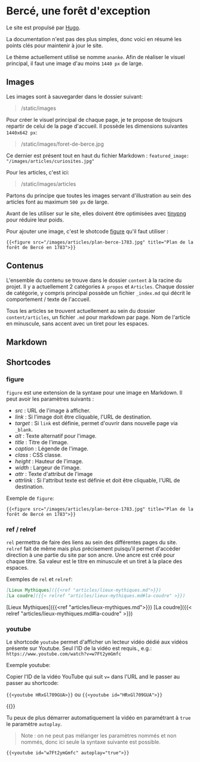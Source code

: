 # Bercé, une forêt d'exception

Le site est propulsé par [Hugo](https://gohugo.io/documentation/).

La documentation n'est pas des plus simples, donc voici en résumé les points clés pour maintenir
à jour le site.

Le thème actuellement utilisé se nomme `ananke`.
Afin de réaliser le visuel principal, il faut une image d'au moins `1440 px` de large.


## Images

Les images sont à sauvegarder dans le dossier suivant:
> /static/images

Pour créer le visuel principal de chaque page, je te propose de toujours repartir de celui de
la page d'accueil. Il possède les dimensions suivantes `1440x642 px`:
> /static/images/foret-de-berce.jpg

Ce dernier est présent tout en haut du fichier Markdown :
`featured_image: "/images/articles/curiosites.jpg"`

Pour les articles, c'est ici:
> /static/images/articles

Partons du principe que toutes les images servant d'illustration au sein des articles font au
maximum `500 px` de large.

Avant de les utiliser sur le site, elles doivent être optimisées avec [tinypng](https://tinypng.com/)
pour réduire leur poids.

Pour ajouter une image, c'est le shotcode [figure](#figure) qu'il faut utiliser :
```
{{<figure src="/images/articles/plan-berce-1783.jpg" title="Plan de la forêt de Bercé en 1783">}}
```

## Contenus

L'ensemble du contenu se trouve dans le dossier `content` à la racine du projet.
Il y a actuellement 2 catégories `A propos` et `Articles`.
Chaque dossier de catégorie, y compris principal possède un fichier `_index.md` qui décrit
le comportement / texte de l'accueil.

Tous les articles se trouvent actuellement au sein du dossier `content/articles`, un fichier `.md`
pour markdown par page.
Nom de l'article en minuscule, sans accent avec un tiret pour les espaces.

## Markdown

## Shortcodes

### figure

`figure` est une extension de la syntaxe pour une image en Markdown.
Il peut avoir les paramètres suivants : 

+ *src* : URL de l'image à afficher.
+ *link* : Si l'image doit être cliquable, l'URL de destination.
+ *target* : Si `link` est définie, permet d'ouvrir dans nouvelle page via `_blank`.
+ *alt* : Texte alternatif pour l'image.
+ *title* : Titre de l'image.
+ *caption* : Légende de l'image.
+ *class* : CSS classe.
+ *height* : Hauteur de l'image.
+ *width* : Largeur de l'image.
+ *attr* : Texte d'attribut de l'image
+ *attrlink* : Si l'attribut texte est définie et doit être cliquable, l'URL de destination.

Exemple de `figure`:

`{{<figure src="/images/articles/plan-berce-1783.jpg" title="Plan de la forêt de Bercé en 1783">}}`


### ref / relref

`rel` permettra de faire des liens au sein des différentes pages du site.
`relref` fait de même mais plus précisement puisqu'il permet d'accéder direction à une partie du site
par son ancre. Une ancre est créé pour chaque titre.
Sa valeur est le titre en minuscule et un tiret à la place des espaces.

Exemples de `rel` et `relref`:

```markdown
[Lieux Mythiques]({{<ref "articles/lieux-mythiques.md">}})
[La coudre]({{< relref "articles/lieux-mythiques.md#la-coudre" >}})
```
[Lieux Mythiques]({{<ref "articles/lieux-mythiques.md">}})
[La coudre]({{< relref "articles/lieux-mythiques.md#la-coudre" >}})

### youtube

Le shortcode `youtube` permet d'afficher un lecteur vidéo dédié aux vidéos présente sur Youtube.
Seul l'ID de la vidéo est requis., e.g.: `https://www.youtube.com/watch?v=w7Ft2ymGmfc`

Exemple youtube:

Copier l'ID de la vidéo YouTube qui suit `v=` dans l'URL and le passer au passer au shortcode:

`{{<youtube HRxGl709GUA>}}` ou ```{{<youtube id="HRxGl709GUA">}}```

{{<youtube HRxGl709GUA>}}

Tu peux de plus démarrer automatiquement la vidéo en paramétrant à `true` le paramètre `autoplay`.

> Note : on ne peut pas mélanger les paramètres nommés et non nommés, donc ici seule la syntaxe suivante est possible.

`{{<youtube id="w7Ft2ymGmfc" autoplay="true">}}`